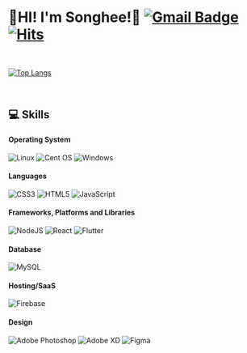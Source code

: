 # 👋HI! I'm Songhee!👋 [![Gmail Badge](https://img.shields.io/badge/Gmail-d14836?style=flat-square&logo=Gmail&logoColor=white&link=mailto:onee.ssong@gmail.com)](mailto:onee.ssong@gmail.com) [![Hits](https://hits.seeyoufarm.com/api/count/incr/badge.svg?url=https%3A%2F%2Fgithub.com%2Fbunchsh%2Fbunchsh&count_bg=%23000000&title_bg=%23848484&icon=icloud.svg&icon_color=%23E7E7E7&title=INVITE&edge_flat=false)](https://hits.seeyoufarm.com)
<br />
	
[![Top Langs](https://github-readme-stats.vercel.app/api/top-langs/?username=bunchsh)](https://github.com/bunchsh/github-readme-stats)
	
<br />

## 💻 Skills
#### Operating System
![Linux](https://img.shields.io/badge/Linux-FCC624?style=flat-square&logo=linux&logoColor=black)
![Cent OS](https://img.shields.io/badge/Cent%20os-002260?style=flat-square&logo=centos&logoColor=F0F0F0)
![Windows](https://img.shields.io/badge/Windows-0078D6?style=flat-square&logo=windows&logoColor=white)
#### Languages
![CSS3](https://img.shields.io/badge/css3-%231572B6.svg?style=flat-square&logo=css3&logoColor=white)
![HTML5](https://img.shields.io/badge/html5-%23E34F26.svg?style=flat-square&logo=html5&logoColor=white)
![JavaScript](https://img.shields.io/badge/JavaScript-%23323330.svg?style=flat-square&logo=javascript&logoColor=%23F7DF1E)

#### Frameworks, Platforms and Libraries
![NodeJS](https://img.shields.io/badge/node.js-6DA55F?style=flat-square&logo=node.js&logoColor=white)
![React](https://img.shields.io/badge/React-%2320232a.svg?style=flat-square&logo=react&logoColor=%2361DAFB)
![Flutter](https://img.shields.io/badge/Flutter-%2302569B.svg?style=flat-square&logo=Flutter&logoColor=white)
#### Database
![MySQL](https://img.shields.io/badge/Mysql-%2300f.svg?style=flat-square&logo=mysql&logoColor=white)
#### Hosting/SaaS
![Firebase](https://img.shields.io/badge/Firebase-%23039BE5.svg?style=flat-square&logo=firebase)

#### Design
![Adobe Photoshop](https://img.shields.io/badge/Adobephotoshop-%2331A8FF.svg?style=flat-square&logo=adobephotoshop&logoColor=white)
![Adobe XD](https://img.shields.io/badge/Adobe%20XD-470137?style=flat-square&logo=Adobe%20XD&logoColor=#FF61F6)
![Figma](https://img.shields.io/badge/Figma-470137?style=flat-square&logo=Adobe%20XD&logoColor=red)
	
	

